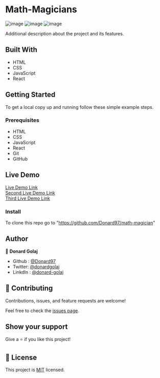 # Math-Magicians
![image](https://user-images.githubusercontent.com/74506933/135249451-5b14b4c1-582b-4adf-a798-a08f72270757.png)
![image](https://user-images.githubusercontent.com/74506933/135249516-7016e0be-f82e-4d41-b54d-ed7dceaf6ed4.png)
![image](https://user-images.githubusercontent.com/74506933/135249560-cf696691-d8ea-4845-a0e1-cb9087ed4b51.png)



Additional description about the project and its features.

## Built With

- HTML
- CSS
- JavaScript
- React

## Getting Started

To get a local copy up and running follow these simple example steps.

### Prerequisites

- HTML
- CSS
- JavaScript
- React
- Git
- GitHub

## Live Demo

 [Live Demo Link](https://donard97.github.io/Math-magician/)<br>
 [Second Live Demo Link](https://donard-math-magician.netlify.app/)<br>
 [Third Live Demo Link](https://math-magician-1.herokuapp.com/)


### Install

To clone this repo go to "https://github.com/Donard97/math-magician"


## Author

👤 **Donard Golaj**

- Github : [@Donard97](https://github.com/Donard97)
- Twitter: [@donardgolaj](https://twitter.com/donardgolaj)
- LinkdIn : [@donard-golaj](https://www.linkedin.com/in/donard-golaj/)

## 🤝 Contributing

Contributions, issues, and feature requests are welcome!

Feel free to check the [issues page](https://github.com/Donard97/math-magician/issues).

## Show your support

Give a ⭐️ if you like this project!

## 📝 License

This project is [MIT](./MIT.md) licensed.
